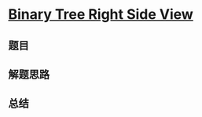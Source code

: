 # [Binary Tree Right Side View](https://leetcode.com/problems/binary-tree-right-side-view/)
## 题目


## 解题思路


## 总结


